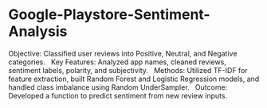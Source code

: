 # Google-Playstore-Sentiment-Analysis

Objective: Classified user reviews into Positive, Neutral, and Negative categories.    
Key Features: Analyzed app names, cleaned reviews, sentiment labels, polarity, and subjectivity.    
Methods: Utilized TF-IDF for feature extraction, built Random Forest and Logistic Regression models, and handled class imbalance using Random UnderSampler.    
Outcome: Developed a function to predict sentiment from new review inputs.    

